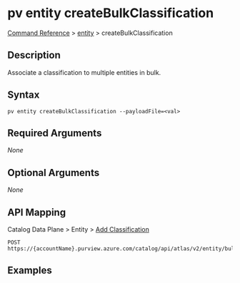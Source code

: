 # pv entity createBulkClassification
[Command Reference](../../../README.md#command-reference) > [entity](./main.md) > createBulkClassification

## Description
Associate a classification to multiple entities in bulk.

## Syntax
```
pv entity createBulkClassification --payloadFile=<val>
```

## Required Arguments
*None*

## Optional Arguments
*None*

## API Mapping
Catalog Data Plane > Entity > [Add Classification](https://docs.microsoft.com/en-us/rest/api/purview/catalogdataplane/entity/add-classification)
```
POST https://{accountName}.purview.azure.com/catalog/api/atlas/v2/entity/bulk/classification
```

## Examples
```powershell

```